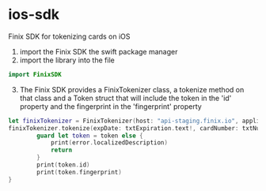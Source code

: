 # ios-sdk
Finix SDK for tokenizing cards on iOS 

1. import the Finix SDK the swift package manager
2. import the library into the file
```swift
import FinixSDK
```
3. The Finix SDK provides a FinixTokenizer class, a tokenize method on that class and a Token struct that will include the token in the 'id' property and the fingerprint in the 'fingerprint' property
```swift
let finixTokenizer = FinixTokenizer(host: "api-staging.finix.io", applicationId: "AP2kL9QSWYJGpuAtYYnK5cZY")
finixTokenizer.tokenize(expDate: txtExpiration.text!, cardNumber: txtNumber.text!) { (response, error) in
        guard let token = token else {
            print(error.localizedDescription)
            return
        } 
        print(token.id)
        print(token.fingerprint)
}
```
